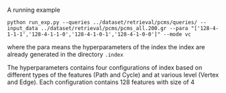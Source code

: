 A running example

```
python run_exp.py --queries ../dataset/retrieval/pcms/queries/ --input_data ../dataset/retrieval/pcms/pcms_all.200.gr --para "['128-4-1-1-1','128-4-1-1-0','128-4-1-0-1','128-4-1-0-0']" --mode vc
```

where the para means the hyperparameters of the index
the index are already generated in the directory `.index`

The hyperparameters contains four configurations of index based on different types of the features (Path and Cycle) and at various level (Vertex and Edge). Each configuration contains 128 features with size of 4

